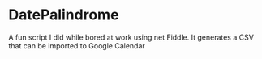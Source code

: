 # DatePalindrome
A fun script I did while bored at work using net Fiddle. It generates a CSV that can be imported to Google Calendar
